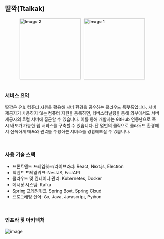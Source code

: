 ## 딸깍(Ttalkak)
<div style="display: flex; justify-content: center; align-items: center; gap: 10px;">
    <img src="https://github.com/user-attachments/assets/ab5930b4-002b-41c9-9dc2-f6ad28b78922" alt="Image 2" height="200"/>
    <img src="https://github.com/user-attachments/assets/fcabd964-901d-4d80-b09c-f4aa03659f70" alt="Image 1" height="200"/>
</div>

<br/>

### 서비스 요약
딸깍은 유휴 컴퓨터 자원을 활용해 서버 환경을 공유하는 클라우드 플랫폼입니다. 서버 제공자가 사용하지 않는 컴퓨터 자원을 등록하면, 리버스터널링을 통해 외부에서도 서버 제공자의 로컬 서버에 접근할 수 있습니다. 이를 통해 개발자는 GitHub 연동만으로 즉시 배포가 가능한 웹 서비스를 구축할 수 있습니다. 단 몇번의 클릭으로 클라우드 환경에서 신속하게 배포와 관리를 수행하는 서비스를 경험해보실 수 있습니다.

<br/>

### 사용 기술 스택
-	프론트엔드 프레임워크/라이브러리: React, Next.js, Electron
-	백엔드 프레임워크: NestJS, FastAPI
-	클라우드 및 컨테이너 관리: Kubernetes, Docker
-	메시징 시스템: Kafka
-	Spring 프레임워크: Spring Boot, Spring Cloud
-	프로그래밍 언어: Go, Java, Javascript, Python

<br/>

### 인프라 및 아키텍처
![image](https://github.com/user-attachments/assets/a13fb15f-1487-4b55-9a4a-8ef4f189b232)
